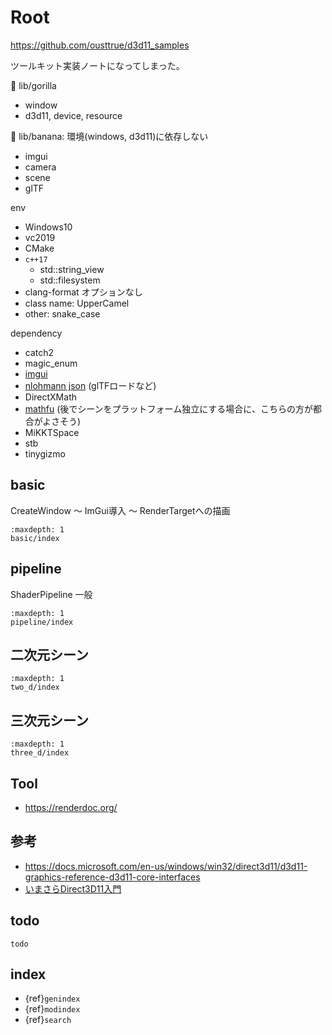 # Root

<https://github.com/ousttrue/d3d11_samples>

ツールキット実装ノートになってしまった。

🦍 lib/gorilla

-   window
-   d3d11, device, resource

🍌 lib/banana: 環境(windows, d3d11)に依存しない

-   imgui
-   camera
-   scene
-   glTF

env

-   Windows10
-   vc2019
-   CMake
-   `c++17`
    -   std::string_view
    -   std::filesystem
-   clang-format オプションなし
-   class name: UpperCamel
-   other: snake_case

dependency

-   catch2
-   magic_enum
-   [imgui](https://github.com/ocornut/imgui)
-   [nlohmann json](https://github.com/nlohmann/json) (glTFロードなど)
-   DirectXMath
-   [mathfu](https://github.com/google/mathfu) (後でシーンをプラットフォーム独立にする場合に、こちらの方が都合がよさそう)
-   MiKKTSpace
-   stb
-   tinygizmo

## basic

CreateWindow ～ ImGui導入 ～ RenderTargetへの描画

```{toctree}
:maxdepth: 1
basic/index
```

## pipeline

ShaderPipeline 一般

```{toctree}
:maxdepth: 1
pipeline/index
```

## 二次元シーン

```{toctree}
:maxdepth: 1
two_d/index
```

## 三次元シーン

```{toctree}
:maxdepth: 1
three_d/index
```

## Tool

-   <https://renderdoc.org/>

## 参考

-   <https://docs.microsoft.com/en-us/windows/win32/direct3d11/d3d11-graphics-reference-d3d11-core-interfaces>
-   [いまさらDirect3D11入門](https://tositeru.github.io/ImasaraDX11/)

## todo

```{toctree}
todo
```

## index

-   {ref}`genindex`
-   {ref}`modindex`
-   {ref}`search`
